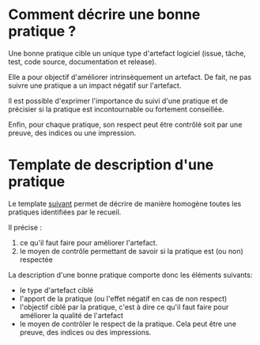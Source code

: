 Comment décrire une bonne pratique ?
====================================

Une bonne pratique cible un unique type d'artefact logiciel (issue, tâche, test, code source, documentation et release).

Elle a pour objectif d'améliorer intrinsèquement un artefact. De fait, ne pas suivre une pratique a un impact négatif sur l'artefact.

Il est possible d'exprimer l'importance du suivi d'une pratique et de précisier si la pratique est incontournable ou fortement conseillée.

Enfin, pour chaque pratique, son respect peut être contrôlé soit par une preuve, des indices ou une impression.

Template de description d'une pratique
======================================

Le template [suivant](./TEMPLATE.md) permet de décrire de manière homogène toutes les pratiques identifiées par le recueil.

Il précise :

1. ce qu'il faut faire pour améliorer l'artefact.
2. le moyen de contrôle permettant de savoir si la pratique est (ou non) respectée

La description d'une bonne pratique comporte donc les éléments suivants:

* le type d'artefact ciblé
* l'apport de la pratique (ou l'effet négatif en cas de non respect)
* l'objectif ciblé par la pratique, c'est à dire ce qu'il faut faire pour améliorer la qualité de l'artefact
* le moyen de contrôler le respect de la pratique. Cela peut être une preuve, des indices ou des impressions.
